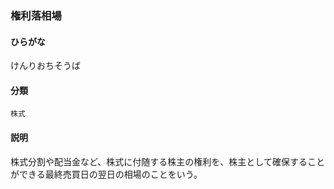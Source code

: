 <div style="display:none;">

## [あ行](securities-terms?id=あ行)
## [か行](securities-terms?id=か行)

</div>

### 権利落相場

#### ひらがな

けんりおちそうば

#### 分類

`株式`

#### 説明

株式分割や配当金など、株式に付随する株主の権利を、株主として確保することができる最終売買日の翌日の相場のことをいう。

<div style="display:none;">

## [さ行](securities-terms?id=さ行)
## [た行](securities-terms?id=た行)
## [な行](securities-terms?id=な行)
## [は行](securities-terms?id=は行)
## [ま行](securities-terms?id=ま行)
## [や行](securities-terms?id=や行)
## [ら行](securities-terms?id=ら行)
## [わ行](securities-terms?id=わ行)
## [英数字・記号](securities-terms?id=英数字・記号)

</div>

